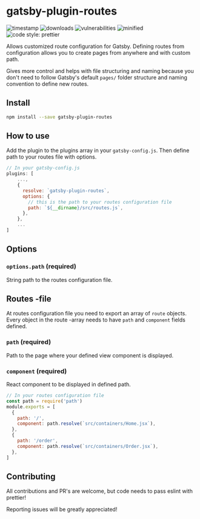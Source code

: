 # gatsby-plugin-routes

![timestamp](https://img.shields.io/date/1553413394.svg?color=g&label=created)
![downloads](https://img.shields.io/npm/dm/gatsby-plugin-routes.svg)
![vulnerabilities](https://img.shields.io/snyk/vulnerabilities/npm/gatsby-plugin-routes.svg)
![minified](https://img.shields.io/bundlephobia/min/gatsby-plugin-routes.svg)
![code style: prettier](https://img.shields.io/badge/code_style-prettier-ff69b4.svg?style=flat)

Allows customized route configuration for Gatsby. Defining routes from configuration allows you to create pages from anywhere and with custom path.

Gives more control and helps with file structuring and naming because you don't need to follow Gatsby's default `pages/` folder structure and naming convention to define new routes.

## Install

```sh
npm install --save gatsby-plugin-routes
```

## How to use

Add the plugin to the plugins array in your `gatsby-config.js`. Then define path to your routes file with options.

```js
// In your gatsby-config.js
plugins: [
    ...,
    {
      resolve: `gatsby-plugin-routes`,
      options: {
        // this is the path to your routes configuration file
        path: `${__dirname}/src/routes.js`,
      },
    },
    ...
]
```

## Options

### `options.path` (required)

String path to the routes configuration file.

## Routes -file

At routes configuration file you need to export an array of `route` objects. Every object in the route -array needs to have `path` and `component` fields defined.

### `path` (required)

Path to the page where your defined view component is displayed.

### `component` (required)

React component to be displayed in defined path.

```js
// In your routes configuration file
const path = require('path')
module.exports = [
  {
    path: '/',
    component: path.resolve(`src/containers/Home.jsx`),
  },
  {
    path: '/order',
    component: path.resolve(`src/containers/Order.jsx`),
  },
]
```

## Contributing

All contributions and PR's are welcome, but code needs to pass eslint with prettier!

Reporting issues will be greatly appreciated!
